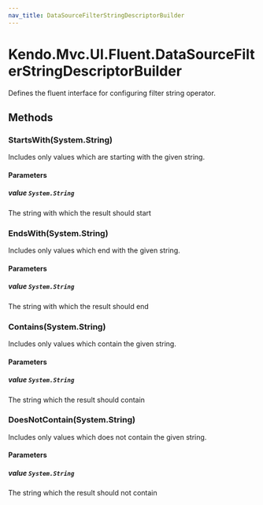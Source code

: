 ```yaml
---
nav_title: DataSourceFilterStringDescriptorBuilder
---
```


# Kendo.Mvc.UI.Fluent.DataSourceFilterStringDescriptorBuilder
Defines the fluent interface for configuring filter string operator.




## Methods


### StartsWith(System.String)
Includes only values which are starting with the given string.


#### Parameters

##### value `System.String`
The string with which the result should start





### EndsWith(System.String)
Includes only values which end with the given string.


#### Parameters

##### value `System.String`
The string with which the result should end





### Contains(System.String)
Includes only values which contain the given string.


#### Parameters

##### value `System.String`
The string which the result should contain





### DoesNotContain(System.String)
Includes only values which does not contain the given string.


#### Parameters

##### value `System.String`
The string which the result should not contain






